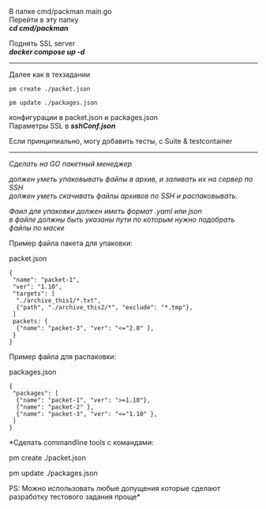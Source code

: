 В папке cmd/packman main.go<br>
Перейти в эту папку<br>
***cd cmd/packman***

Поднять SSL server<br>
***docker compose up -d***
<hr>
Далее как в техзадании <br>

```
pm create ./packet.json

pm update ./packages.json
```

конфигурации в packet.json и packages.json<br>
Параметры SSL в ***sshConf.json***

Если принципиально, могу добавить тесты, с Suite & testcontainer<hr>


*Сделать на GO пакетный менеджер*

*должен уметь упаковывать файлы в архив, и заливать их на сервер по SSH*<br>
*должен уметь скачивать файлы архивов по SSH и распаковывать.*<br>

*Фаил для упаковки должен иметь формат .yaml или json*<br>
*в файле должны быть указаны пути по которым нужно подобрать файлы по маске*<br>

Пример файла пакета для упаковки:

packet.json
```
{
 "name": "packet-1",
 "ver": "1.10",
 "targets": [
  "./archive_this1/*.txt",
  {"path", "./archive_this2/*", "exclude": "*.tmp"},
 ]
 packets: {
  {"name": "packet-3", "ver": "<="2.0" },
 }
}
```
Пример файла для распаковки:

packages.json 
```
{
 "packages": [
  {"name": "packet-1", "ver": ">=1.10"},
  {"name": "packet-2" },
  {"name": "packet-3", "ver": "<="1.10" },
 ]
}
```
*Сделать commandline tools с командами:

pm create ./packet.json

pm update ./packages.json

PS: Можно использовать любые допущения которые сделают разработку тестового задания проще*

